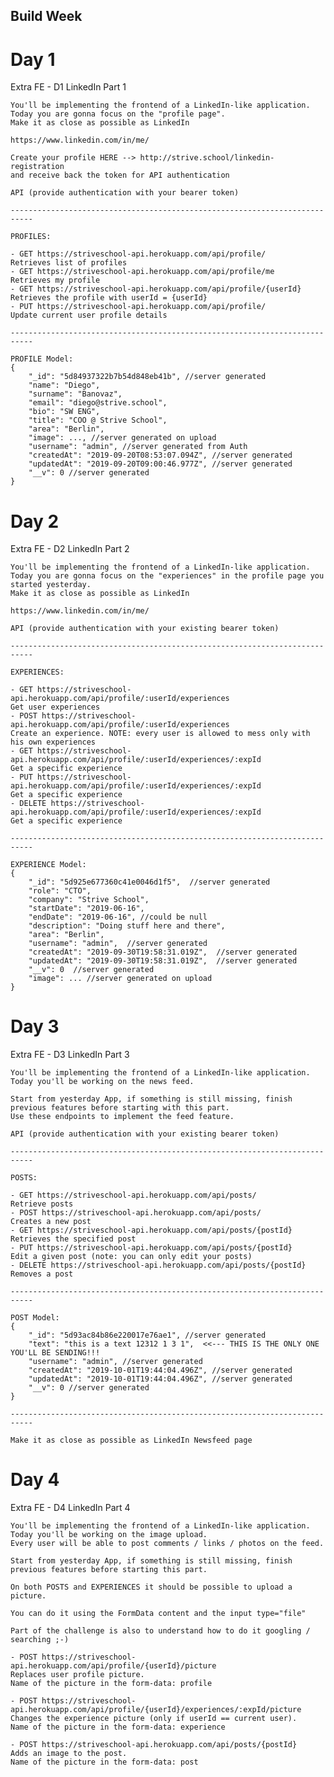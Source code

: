 ## Build Week  
 
 # Day 1
 Extra FE - D1 LinkedIn Part 1

    You'll be implementing the frontend of a LinkedIn-like application.
    Today you are gonna focus on the "profile page".
    Make it as close as possible as LinkedIn
    
    https://www.linkedin.com/in/me/

    Create your profile HERE --> http://strive.school/linkedin-registration
    and receive back the token for API authentication

    API (provide authentication with your bearer token)

    ---------------------------------------------------------------------------

    PROFILES:

    - GET https://striveschool-api.herokuapp.com/api/profile/ 
    Retrieves list of profiles
    - GET https://striveschool-api.herokuapp.com/api/profile/me
    Retrieves my profile
    - GET https://striveschool-api.herokuapp.com/api/profile/{userId}
    Retrieves the profile with userId = {userId}
    - PUT https://striveschool-api.herokuapp.com/api/profile/
    Update current user profile details
    
    ---------------------------------------------------------------------------

    PROFILE Model:
    {
        "_id": "5d84937322b7b54d848eb41b", //server generated
        "name": "Diego",
        "surname": "Banovaz",
        "email": "diego@strive.school",
        "bio": "SW ENG",
        "title": "COO @ Strive School",
        "area": "Berlin",
        "image": ..., //server generated on upload
        "username": "admin", //server generated from Auth
        "createdAt": "2019-09-20T08:53:07.094Z", //server generated
        "updatedAt": "2019-09-20T09:00:46.977Z", //server generated
        "__v": 0 //server generated
    }
    
    
# Day 2
Extra FE - D2 LinkedIn Part 2

    You'll be implementing the frontend of a LinkedIn-like application.
    Today you are gonna focus on the "experiences" in the profile page you started yesterday.
    Make it as close as possible as LinkedIn
    
    https://www.linkedin.com/in/me/

    API (provide authentication with your existing bearer token)

    ---------------------------------------------------------------------------

    EXPERIENCES:

    - GET https://striveschool-api.herokuapp.com/api/profile/:userId/experiences
    Get user experiences
    - POST https://striveschool-api.herokuapp.com/api/profile/:userId/experiences
    Create an experience. NOTE: every user is allowed to mess only with his own experiences
    - GET https://striveschool-api.herokuapp.com/api/profile/:userId/experiences/:expId
    Get a specific experience
    - PUT https://striveschool-api.herokuapp.com/api/profile/:userId/experiences/:expId
    Get a specific experience
    - DELETE https://striveschool-api.herokuapp.com/api/profile/:userId/experiences/:expId
    Get a specific experience
    
    ---------------------------------------------------------------------------

    EXPERIENCE Model:
    {
        "_id": "5d925e677360c41e0046d1f5",  //server generated
        "role": "CTO",
        "company": "Strive School",
        "startDate": "2019-06-16",
        "endDate": "2019-06-16", //could be null
        "description": "Doing stuff here and there",
        "area": "Berlin",
        "username": "admin",  //server generated
        "createdAt": "2019-09-30T19:58:31.019Z",  //server generated
        "updatedAt": "2019-09-30T19:58:31.019Z",  //server generated
        "__v": 0  //server generated
        "image": ... //server generated on upload
    }
    
    
# Day 3
Extra FE - D3 LinkedIn Part 3

    You'll be implementing the frontend of a LinkedIn-like application.
    Today you'll be working on the news feed.

    Start from yesterday App, if something is still missing, finish previous features before starting with this part.
    Use these endpoints to implement the feed feature.

    API (provide authentication with your existing bearer token)

    ---------------------------------------------------------------------------

    POSTS:

    - GET https://striveschool-api.herokuapp.com/api/posts/ 
    Retrieve posts
    - POST https://striveschool-api.herokuapp.com/api/posts/
    Creates a new post
    - GET https://striveschool-api.herokuapp.com/api/posts/{postId}
    Retrieves the specified post
    - PUT https://striveschool-api.herokuapp.com/api/posts/{postId}
    Edit a given post (note: you can only edit your posts)
    - DELETE https://striveschool-api.herokuapp.com/api/posts/{postId}
    Removes a post
    
    ---------------------------------------------------------------------------

    POST Model:
    {
        "_id": "5d93ac84b86e220017e76ae1", //server generated
        "text": "this is a text 12312 1 3 1",  <<--- THIS IS THE ONLY ONE YOU'LL BE SENDING!!!
        "username": "admin", //server generated
        "createdAt": "2019-10-01T19:44:04.496Z", //server generated
        "updatedAt": "2019-10-01T19:44:04.496Z", //server generated
        "__v": 0 //server generated
    }

    ---------------------------------------------------------------------------

    Make it as close as possible as LinkedIn Newsfeed page


# Day 4
Extra FE - D4 LinkedIn Part 4

    You'll be implementing the frontend of a LinkedIn-like application.
    Today you'll be working on the image upload.
    Every user will be able to post comments / links / photos on the feed.

    Start from yesterday App, if something is still missing, finish previous features before starting this part.

    On both POSTS and EXPERIENCES it should be possible to upload a picture.

    You can do it using the FormData content and the input type="file"

    Part of the challenge is also to understand how to do it googling / searching ;-)

    - POST https://striveschool-api.herokuapp.com/api/profile/{userId}/picture
    Replaces user profile picture.
    Name of the picture in the form-data: profile

    - POST https://striveschool-api.herokuapp.com/api/profile/{userId}/experiences/:expId/picture
    Changes the experience picture (only if userId == current user). 
    Name of the picture in the form-data: experience

    - POST https://striveschool-api.herokuapp.com/api/posts/{postId}
    Adds an image to the post.
    Name of the picture in the form-data: post